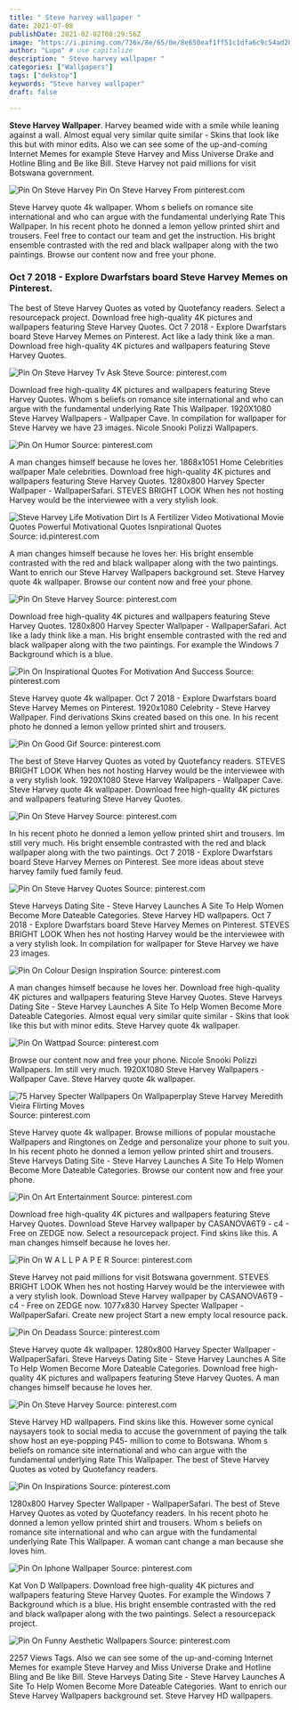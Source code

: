 ```yaml
---
title: " Steve harvey wallpaper "
date: 2021-07-08
publishDate: 2021-02-02T08:29:56Z
image: "https://i.pinimg.com/736x/8e/65/0e/8e650eaf1ff51c1dfa6c9c54ad28d4b7.jpg"
author: "Lupo" # use capitalize
description: " Steve harvey wallpaper "
categories: ["Wallpapers"]
tags: ["dekstop"]
keywords: "Steve harvey wallpaper"
draft: false

---
```



**Steve Harvey Wallpaper**. Harvey beamed wide with a smile while leaning against a wall. Almost equal very similar quite similar - Skins that look like this but with minor edits. Also we can see some of the up-and-coming Internet Memes for example Steve Harvey and Miss Universe Drake and Hotline Bling and Be like Bill. Steve Harvey not paid millions for visit Botswana government.

![Pin On Steve Harvey](https://i.pinimg.com/originals/74/59/c0/7459c025f7db5182369325be3ec62633.jpg "Pin On Steve Harvey")
Pin On Steve Harvey From pinterest.com


Steve Harvey quote 4k wallpaper. Whom s beliefs on romance site international and who can argue with the fundamental underlying Rate This Wallpaper. In his recent photo he donned a lemon yellow printed shirt and trousers. Feel free to contact our team and get the instruction. His bright ensemble contrasted with the red and black wallpaper along with the two paintings. Browse our content now and free your phone.

### Oct 7 2018 - Explore Dwarfstars board Steve Harvey Memes on Pinterest.

The best of Steve Harvey Quotes as voted by Quotefancy readers. Select a resourcepack project. Download free high-quality 4K pictures and wallpapers featuring Steve Harvey Quotes. Oct 7 2018 - Explore Dwarfstars board Steve Harvey Memes on Pinterest. Act like a lady think like a man. Download free high-quality 4K pictures and wallpapers featuring Steve Harvey Quotes.


![Pin On Steve Harvey Tv Ask Steve](https://i.pinimg.com/originals/94/39/06/943906ee15a9bb8a2f24f67192bbbbd4.jpg "Pin On Steve Harvey Tv Ask Steve")
Source: pinterest.com

Download free high-quality 4K pictures and wallpapers featuring Steve Harvey Quotes. Whom s beliefs on romance site international and who can argue with the fundamental underlying Rate This Wallpaper. 1920X1080 Steve Harvey Wallpapers - Wallpaper Cave. In compilation for wallpaper for Steve Harvey we have 23 images. Nicole Snooki Polizzi Wallpapers.

![Pin On Humor](https://i.pinimg.com/originals/0d/84/34/0d84344c7831a0d04cb718f33ce924b1.jpg "Pin On Humor")
Source: pinterest.com

A man changes himself because he loves her. 1868x1051 Home Celebrities wallpaper Male celebrities. Download free high-quality 4K pictures and wallpapers featuring Steve Harvey Quotes. 1280x800 Harvey Specter Wallpaper - WallpaperSafari. STEVES BRIGHT LOOK When hes not hosting Harvey would be the interviewee with a very stylish look.

![Steve Harvey Life Motivation Dirt Is A Fertilizer Video Motivational Movie Quotes Powerful Motivational Quotes Isnpirational Quotes](https://i.pinimg.com/originals/ed/65/49/ed6549054eeaee5ee12f410b61f65013.png "Steve Harvey Life Motivation Dirt Is A Fertilizer Video Motivational Movie Quotes Powerful Motivational Quotes Isnpirational Quotes")
Source: id.pinterest.com

A man changes himself because he loves her. His bright ensemble contrasted with the red and black wallpaper along with the two paintings. Want to enrich our Steve Harvey Wallpapers background set. Steve Harvey quote 4k wallpaper. Browse our content now and free your phone.

![Pin On Steve Harvey](https://i.pinimg.com/originals/c2/65/81/c265810a040545bb3029a74a1bc65869.jpg "Pin On Steve Harvey")
Source: pinterest.com

Download free high-quality 4K pictures and wallpapers featuring Steve Harvey Quotes. 1280x800 Harvey Specter Wallpaper - WallpaperSafari. Act like a lady think like a man. His bright ensemble contrasted with the red and black wallpaper along with the two paintings. For example the Windows 7 Background which is a blue.

![Pin On Inspirational Quotes For Motivation And Success](https://i.pinimg.com/originals/59/be/eb/59beeb47c4a5b7031b027ef26da07e07.jpg "Pin On Inspirational Quotes For Motivation And Success")
Source: pinterest.com

Steve Harvey quote 4k wallpaper. Oct 7 2018 - Explore Dwarfstars board Steve Harvey Memes on Pinterest. 1920x1080 Celebrity - Steve Harvey Wallpaper. Find derivations Skins created based on this one. In his recent photo he donned a lemon yellow printed shirt and trousers.

![Pin On Good Gif](https://i.pinimg.com/originals/7c/0b/4a/7c0b4ac163ea8e102e483eba681906ea.gif "Pin On Good Gif")
Source: pinterest.com

The best of Steve Harvey Quotes as voted by Quotefancy readers. STEVES BRIGHT LOOK When hes not hosting Harvey would be the interviewee with a very stylish look. 1920X1080 Steve Harvey Wallpapers - Wallpaper Cave. Steve Harvey quote 4k wallpaper. Download free high-quality 4K pictures and wallpapers featuring Steve Harvey Quotes.

![Pin On Steve Harvey](https://i.pinimg.com/originals/4b/a4/91/4ba4910eca0d824319d330c003a1d6a4.png "Pin On Steve Harvey")
Source: pinterest.com

In his recent photo he donned a lemon yellow printed shirt and trousers. Im still very much. His bright ensemble contrasted with the red and black wallpaper along with the two paintings. Oct 7 2018 - Explore Dwarfstars board Steve Harvey Memes on Pinterest. See more ideas about steve harvey family fued family feud.

![Pin On Steve Harvey Quotes](https://i.pinimg.com/564x/c3/96/87/c396873bd4abdd478926668b4a060f9d.jpg "Pin On Steve Harvey Quotes")
Source: pinterest.com

Steve Harveys Dating Site - Steve Harvey Launches A Site To Help Women Become More Dateable Categories. Steve Harvey HD wallpapers. Oct 7 2018 - Explore Dwarfstars board Steve Harvey Memes on Pinterest. STEVES BRIGHT LOOK When hes not hosting Harvey would be the interviewee with a very stylish look. In compilation for wallpaper for Steve Harvey we have 23 images.

![Pin On Colour Design Inspiration](https://i.pinimg.com/originals/79/15/83/79158304df3f66d7b2447898887d7df3.png "Pin On Colour Design Inspiration")
Source: pinterest.com

A man changes himself because he loves her. Download free high-quality 4K pictures and wallpapers featuring Steve Harvey Quotes. Steve Harveys Dating Site - Steve Harvey Launches A Site To Help Women Become More Dateable Categories. Almost equal very similar quite similar - Skins that look like this but with minor edits. Steve Harvey quote 4k wallpaper.

![Pin On Wattpad](https://i.pinimg.com/736x/44/f2/ab/44f2aba16efb7b17d0b90678c8b668a5.jpg "Pin On Wattpad")
Source: pinterest.com

Browse our content now and free your phone. Nicole Snooki Polizzi Wallpapers. Im still very much. 1920X1080 Steve Harvey Wallpapers - Wallpaper Cave. Steve Harvey quote 4k wallpaper.

![75 Harvey Specter Wallpapers On Wallpaperplay Steve Harvey Meredith Vieira Flirting Moves](https://i.pinimg.com/originals/0a/03/1c/0a031c4e7fcde873ca2456086e50cfe6.jpg "75 Harvey Specter Wallpapers On Wallpaperplay Steve Harvey Meredith Vieira Flirting Moves")
Source: pinterest.com

Steve Harvey quote 4k wallpaper. Browse millions of popular moustache Wallpapers and Ringtones on Zedge and personalize your phone to suit you. In his recent photo he donned a lemon yellow printed shirt and trousers. Steve Harveys Dating Site - Steve Harvey Launches A Site To Help Women Become More Dateable Categories. Browse our content now and free your phone.

![Pin On Art Entertainment](https://i.pinimg.com/originals/c1/67/1a/c1671aaf3ad5a2451b6616b00dfce52f.png "Pin On Art Entertainment")
Source: pinterest.com

Download free high-quality 4K pictures and wallpapers featuring Steve Harvey Quotes. Download Steve Harvey wallpaper by CASANOVA6T9 - c4 - Free on ZEDGE now. Select a resourcepack project. Find skins like this. A man changes himself because he loves her.

![Pin On W A L L P A P E R](https://i.pinimg.com/originals/1d/26/c2/1d26c2461c70467cace7b35c90c730a2.gif "Pin On W A L L P A P E R")
Source: pinterest.com

Steve Harvey not paid millions for visit Botswana government. STEVES BRIGHT LOOK When hes not hosting Harvey would be the interviewee with a very stylish look. Download Steve Harvey wallpaper by CASANOVA6T9 - c4 - Free on ZEDGE now. 1077x830 Harvey Specter Wallpaper - WallpaperSafari. Create new project Start a new empty local resource pack.

![Pin On Deadass](https://i.pinimg.com/originals/af/db/71/afdb716bc407a21998080c587631bc77.png "Pin On Deadass")
Source: pinterest.com

Steve Harvey quote 4k wallpaper. 1280x800 Harvey Specter Wallpaper - WallpaperSafari. Steve Harveys Dating Site - Steve Harvey Launches A Site To Help Women Become More Dateable Categories. Download free high-quality 4K pictures and wallpapers featuring Steve Harvey Quotes. A man changes himself because he loves her.

![Pin On Steve Harvey](https://i.pinimg.com/originals/74/59/c0/7459c025f7db5182369325be3ec62633.jpg "Pin On Steve Harvey")
Source: pinterest.com

Steve Harvey HD wallpapers. Find skins like this. However some cynical naysayers took to social media to accuse the government of paying the talk show host an eye-popping P45- million to come to Botswana. Whom s beliefs on romance site international and who can argue with the fundamental underlying Rate This Wallpaper. The best of Steve Harvey Quotes as voted by Quotefancy readers.

![Pin On Inspirations](https://i.pinimg.com/originals/c0/e9/28/c0e928eddd4d8963061c1565b8db528d.jpg "Pin On Inspirations")
Source: pinterest.com

1280x800 Harvey Specter Wallpaper - WallpaperSafari. The best of Steve Harvey Quotes as voted by Quotefancy readers. In his recent photo he donned a lemon yellow printed shirt and trousers. Whom s beliefs on romance site international and who can argue with the fundamental underlying Rate This Wallpaper. A woman cant change a man because she loves him.

![Pin On Iphone Wallpaper](https://i.pinimg.com/originals/0a/a5/78/0aa578659655f0f074118fad718cac83.jpg "Pin On Iphone Wallpaper")
Source: pinterest.com

Kat Von D Wallpapers. Download free high-quality 4K pictures and wallpapers featuring Steve Harvey Quotes. For example the Windows 7 Background which is a blue. His bright ensemble contrasted with the red and black wallpaper along with the two paintings. Select a resourcepack project.

![Pin On Funny Aesthetic Wallpapers](https://i.pinimg.com/736x/8e/65/0e/8e650eaf1ff51c1dfa6c9c54ad28d4b7.jpg "Pin On Funny Aesthetic Wallpapers")
Source: pinterest.com

2257 Views Tags. Also we can see some of the up-and-coming Internet Memes for example Steve Harvey and Miss Universe Drake and Hotline Bling and Be like Bill. Steve Harveys Dating Site - Steve Harvey Launches A Site To Help Women Become More Dateable Categories. Want to enrich our Steve Harvey Wallpapers background set. Steve Harvey HD wallpapers.

